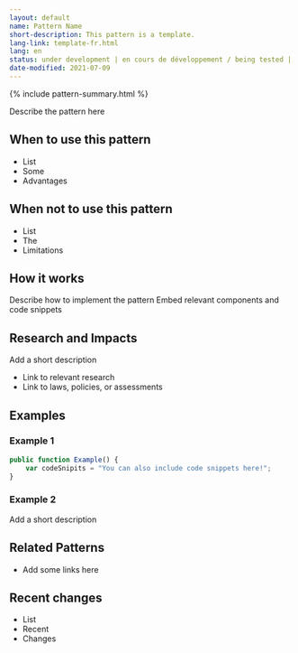 ```yaml
---
layout: default
name: Pattern Name
short-description: This pattern is a template.
lang-link: template-fr.html
lang: en
status: under development | en cours de développement / being tested | en train d'être testé / actively used | activement utilisé
date-modified: 2021-07-09
---
```


<!-- IMPORTANT - Create a duplicate page for the french translation! -->

{% include pattern-summary.html %}

Describe the pattern here

## When to use this pattern

* List
* Some
* Advantages

## When not to use this pattern

* List
* The
* Limitations

## How it works

Describe how to implement the pattern
Embed relevant components and code snippets

## Research and Impacts

Add a short description

* Link to relevant research
* Link to laws, policies, or assessments

## Examples

### Example 1

```js
public function Example() {
    var codeSnipits = "You can also include code snippets here!";
}
```

### Example 2

Add a short description

## Related Patterns

* Add some links here

## Recent changes

* List
* Recent
* Changes
